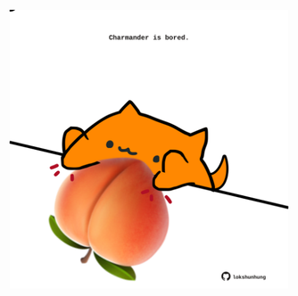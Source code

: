 <!-- built at 22/07/2023, 20:00:57 UTC -->
<p align="center">
  <img width="500" height="500" src="./ReadmeImage.svg">
</p>
